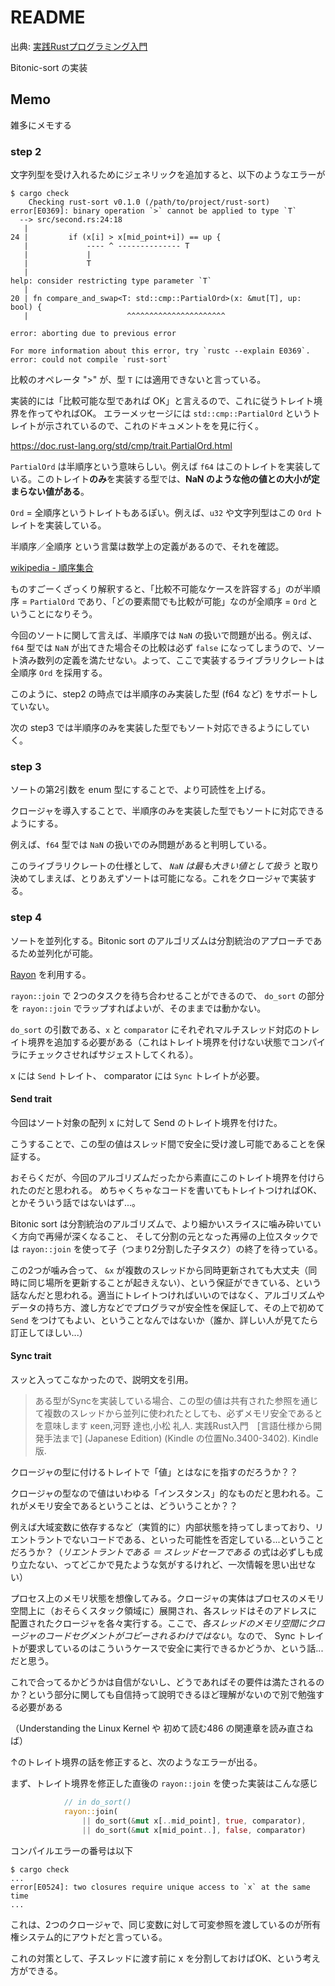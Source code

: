 # README

出典: [実践Rustプログラミング入門](https://www.amazon.co.jp/dp/B08PF27TRZ)

Bitonic-sort の実装


## Memo

雑多にメモする


### step 2

文字列型を受け入れるためにジェネリックを追加すると、以下のようなエラーが

```plain
$ cargo check
    Checking rust-sort v0.1.0 (/path/to/project/rust-sort)
error[E0369]: binary operation `>` cannot be applied to type `T`
  --> src/second.rs:24:18
   |
24 |         if (x[i] > x[mid_point+i]) == up {
   |             ---- ^ -------------- T
   |             |
   |             T
   |
help: consider restricting type parameter `T`
   |
20 | fn compare_and_swap<T: std::cmp::PartialOrd>(x: &mut[T], up: bool) {
   |                      ^^^^^^^^^^^^^^^^^^^^^^

error: aborting due to previous error

For more information about this error, try `rustc --explain E0369`.
error: could not compile `rust-sort`
```

比較のオペレータ ">" が、型 `T` には適用できないと言っている。

実装的には「比較可能な型であれば OK」と言えるので、これに従うトレイト境界を作ってやればOK。
エラーメッセージには `std::cmp::PartialOrd` というトレイトが示されているので、これのドキュメントをを見に行く。

https://doc.rust-lang.org/std/cmp/trait.PartialOrd.html

`PartialOrd` は半順序という意味らしい。例えば `f64` はこのトレイトを実装している。このトレイト**のみ**を実装する型では、**NaN のような他の値との大小が定まらない値がある**。

`Ord` = 全順序というトレイトもあるぽい。例えば、`u32` や文字列型はこの `Ord` トレイトを実装している。

半順序／全順序 という言葉は数学上の定義があるので、それを確認。

[wikipedia - 順序集合](https://ja.wikipedia.org/wiki/%E9%A0%86%E5%BA%8F%E9%9B%86%E5%90%88)

ものすごーくざっくり解釈すると、「比較不可能なケースを許容する」のが半順序 = `PartialOrd` であり、「どの要素間でも比較が可能」なのが全順序 = `Ord` ということになりそう。

今回のソートに関して言えば、半順序では `NaN` の扱いで問題が出る。例えば、`f64` 型では `NaN` が出てきた場合その比較は必ず `false` になってしまうので、ソート済み数列の定義を満たせない。よって、ここで実装するライブラリクレートは全順序 `Ord` を採用する。

このように、step2 の時点では半順序のみ実装した型 (f64 など) をサポートしていない。

次の step3 では半順序のみを実装した型でもソート対応できるようにしていく。

### step 3

ソートの第2引数を enum 型にすることで、より可読性を上げる。

クロージャを導入することで、半順序のみを実装した型でもソートに対応できるようにする。

例えば、`f64` 型では `NaN` の扱いでのみ問題があると判明している。

このライブラリクレートの仕様として、 _`NaN` は最も大きい値として扱う_ と取り決めてしまえば、とりあえずソートは可能になる。これをクロージャで実装する。

### step 4

ソートを並列化する。Bitonic sort のアルゴリズムは分割統治のアプローチであるため並列化が可能。

[Rayon](https://crates.io/crates/rayon) を利用する。

`rayon::join` で 2つのタスクを待ち合わせることができるので、 `do_sort` の部分を `rayon::join` でラップすればよいが、そのままでは動かない。

`do_sort` の引数である、`x` と `comparator` にそれぞれマルチスレッド対応のトレイト境界を追加する必要がある（これはトレイト境界を付けない状態でコンパイラにチェックさせればサジェストしてくれる）。

x には `Send` トレイト、 comparator には `Sync` トレイトが必要。

#### Send trait

今回はソート対象の配列 x に対して Send のトレイト境界を付けた。

こうすることで、この型の値はスレッド間で安全に受け渡し可能であることを保証する。

おそらくだが、今回のアルゴリズムだったから素直にこのトレイト境界を付けられたのだと思われる。
めちゃくちゃなコードを書いてもトレイトつければOK、とかそういう話ではないはず...。

Bitonic sort は分割統治のアルゴリズムで、より細かいスライスに噛み砕いていく方向で再帰が深くなること、
そして分割の元となった再帰の上位スタックでは `rayon::join` を使って子（つまり2分割した子タスク）の終了を待っている。

この2つが噛み合って、 `&x` が複数のスレッドから同時更新されても大丈夫（同時に同じ場所を更新することが起きえない）、という保証ができている、という話なんだと思われる。適当にトレイトつければいいのではなく、アルゴリズムやデータの持ち方、渡し方などでプログラマが安全性を保証して、その上で初めて `Send` をつけてもよい、ということなんではないか（誰か、詳しい人が見てたら訂正してほしい...）

#### Sync trait

スッと入ってこなかったので、説明文を引用。

>ある型がSyncを実装している場合、この型の値は共有された参照を通じて複数のスレッドから並列に使われたとしても、必ずメモリ安全であるとを意味します
> κeen,河野 達也,小松 礼人. 実践Rust入門　[言語仕様から開発手法まで] (Japanese Edition) (Kindle の位置No.3400-3402). Kindle 版. 

クロージャの型に付けるトレイトで「値」とはなにを指すのだろうか？？

クロージャの型なので値はいわゆる「インスタンス」的なものだと思われる。これがメモリ安全であるということは、どういうことか？？

例えば大域変数に依存するなど（実質的に）内部状態を持ってしまっており、リエントラントでないコードである、といった可能性を否定している...ということだろうか？（_リエントラントである ＝ スレッドセーフである_ の式は必ずしも成り立たない、ってどこかで見たような気がするけれど、一次情報を思い出せない）

プロセス上のメモリ状態を想像してみる。クロージャの実体はプロセスのメモリ空間上に（おそらくスタック領域に）展開され、各スレッドはそのアドレスに配置されたクロージャを各々実行する。ここで、_各スレッドのメモリ空間にクロージャのコードセグメントがコピーされるわけではない_。なので、 Sync トレイトが要求しているのはこういうケースで安全に実行できるかどうか、という話...だと思う。

これで合ってるかどうかは自信がないし、どうであればその要件は満たされるのか？という部分に関しても自信持って說明できるほど理解がないので別で勉強する必要がある

（Understanding the Linux Kernel や 初めて読む486 の関連章を読み直さねば）

↑のトレイト境界の話を修正すると、次のようなエラーが出る。

まず、トレイト境界を修正した直後の `rayon::join` を使った実装はこんな感じ

```rust
            // in do_sort()
            rayon::join(
                || do_sort(&mut x[..mid_point], true, comparator),
                || do_sort(&mut x[mid_point..], false, comparator)
```

コンパイルエラーの番号は以下

```plain
$ cargo check
...
error[E0524]: two closures require unique access to `x` at the same time
...
```

これは、2つのクロージャで、同じ変数に対して可変参照を渡しているのが所有権システム的にアウトだと言っている。

これの対策として、子スレッドに渡す前に x を分割しておけばOK、という考え方ができる。
